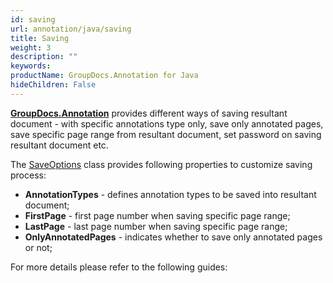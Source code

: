 ```yaml
---
id: saving
url: annotation/java/saving
title: Saving
weight: 3
description: ""
keywords: 
productName: GroupDocs.Annotation for Java
hideChildren: False
---
```

**[GroupDocs.Annotation](https://products.groupdocs.com/annotation/java)** provides different ways of saving resultant document - with specific annotations type only, save only annotated pages, save specific page range from resultant document, set password on saving resultant document etc.

The [SaveOptions](https://apireference.groupdocs.com/java/annotation/com.groupdocs.annotation.options.export/SaveOptions) class provides following properties to customize saving process:

*   **AnnotationTypes** - defines annotation types to be saved into resultant document;
*   **FirstPage** - first page number when saving specific page range;
*   **LastPage** - last page number when saving specific page range;
*   **OnlyAnnotatedPages** - indicates whether to save only annotated pages or not;

For more details please refer to the following guides: